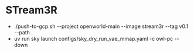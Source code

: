 # STream3R

- ./push-to-gcp.sh --project openworld-main --image stream3r --tag v0.1 --path .
- uv run sky launch configs/sky_dry_run_vae_mmap.yaml -c owl-pc --down